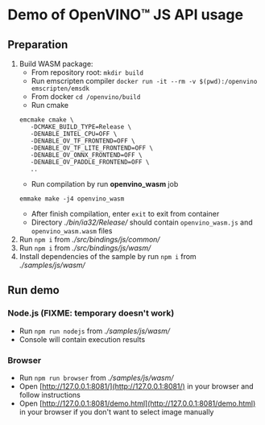 # Demo of OpenVINO™ JS API usage

## Preparation

1. Build WASM package:
   - From repository root: `mkdir build`
   - Run emscripten compiler `docker run -it --rm -v $(pwd):/openvino emscripten/emsdk`
   - From docker `cd /openvino/build`
   - Run cmake 
   ```
   emcmake cmake \
      -DCMAKE_BUILD_TYPE=Release \
      -DENABLE_INTEL_CPU=OFF \
      -DENABLE_OV_TF_FRONTEND=OFF \
      -DENABLE_OV_TF_LITE_FRONTEND=OFF \
      -DENABLE_OV_ONNX_FRONTEND=OFF \
      -DENABLE_OV_PADDLE_FRONTEND=OFF \
      ..
   ```
   - Run compilation by run **openvino_wasm** job 
   ```
   emmake make -j4 openvino_wasm
   ```
   - After finish compilation, enter `exit` to exit from container
   - Directory *./bin/ia32/Release/* should contain `openvino_wasm.js` and `openvino_wasm.wasm` files
1. Run `npm i` from *./src/bindings/js/common/*
1. Run `npm i` from *./src/bindings/js/wasm/*
1. Install dependencies of the sample by run `npm i` from *./samples/js/wasm/*

## Run demo

### Node.js (FIXME: temporary doesn't work)

- Run `npm run nodejs` from *./samples/js/wasm/*
- Console will contain execution results

### Browser

- Run `npm run browser` from *./samples/js/wasm/*
- Open [http://127.0.0.1:8081/](http://127.0.0.1:8081/) in your browser and follow instructions
- Open [http://127.0.0.1:8081/demo.html](http://127.0.0.1:8081/demo.html) in your browser if you don't want to select image manually
